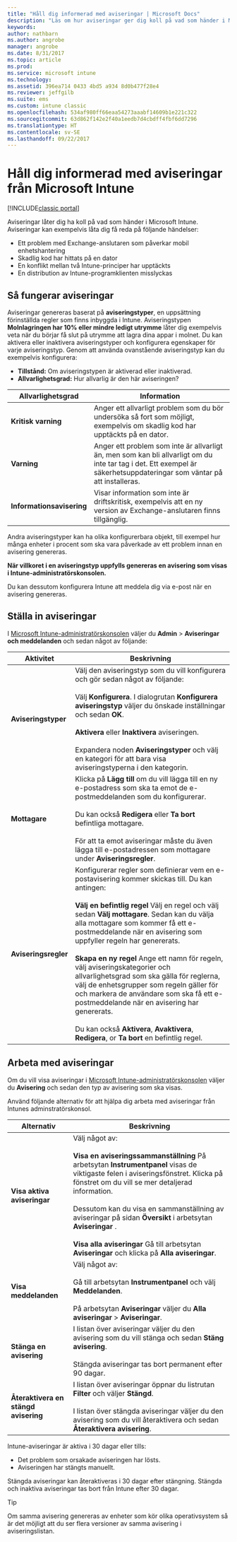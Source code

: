 ```yaml
---
title: "Håll dig informerad med aviseringar | Microsoft Docs"
description: "Läs om hur aviseringar ger dig koll på vad som händer i Microsoft Intune."
keywords: 
author: nathbarn
ms.author: angrobe
manager: angrobe
ms.date: 8/31/2017
ms.topic: article
ms.prod: 
ms.service: microsoft intune
ms.technology: 
ms.assetid: 396ea714 0433 4bd5 a934 8d0b477f28e4
ms.reviewer: jeffgilb
ms.suite: ems
ms.custom: intune classic
ms.openlocfilehash: 534af980ff66eaa54273aaabf14609b1e221c322
ms.sourcegitcommit: 63d862f142e2f40a1eedb7d4cbdff4fbf6dd7296
ms.translationtype: HT
ms.contentlocale: sv-SE
ms.lasthandoff: 09/22/2017
---
```

#  <a name="use-alerts-to-get-notified-by-microsoft-intune"></a>Håll dig informerad med aviseringar från Microsoft Intune

[!INCLUDE[classic portal](../includes/classic-portal.md)]

Aviseringar låter dig ha koll på vad som händer i Microsoft Intune. Aviseringar kan exempelvis låta dig få reda på följande händelser:
- Ett problem med Exchange-anslutaren som påverkar mobil enhetshantering
- Skadlig kod har hittats på en dator
- En konflikt mellan två Intune-principer har upptäckts
- En distribution av Intune-programklienten misslyckas

## <a name="how-alerts-work"></a>Så fungerar aviseringar

Aviseringar genereras baserat på **aviseringstyper**, en uppsättning förinställda regler som finns inbyggda i Intune. Aviseringstypen **Molnlagringen har 10% eller mindre ledigt utrymme** låter dig exempelvis veta när du börjar få slut på utrymme att lagra dina appar i molnet. Du kan aktivera eller inaktivera aviseringstyper och konfigurera egenskaper för varje aviseringstyp. Genom att använda ovanstående aviseringstyp kan du exempelvis konfigurera:

- **Tillstånd:** Om aviseringstypen är aktiverad eller inaktiverad.
- **Allvarlighetsgrad:** Hur allvarlig är den här aviseringen?

|Allvarlighetsgrad|Information|
|--|---|
|**Kritisk varning**|Anger ett allvarligt problem som du bör undersöka så fort som möjligt, exempelvis om skadlig kod har upptäckts på en dator.|
|**Varning**|Anger ett problem som inte är allvarligt än, men som kan bli allvarligt om du inte tar tag i det. Ett exempel är säkerhetsuppdateringar som väntar på att installeras.|
|**Informationsavisering**|Visar information som inte är driftskritisk, exempelvis att en ny version av Exchange-anslutaren finns tillgänglig.|

Andra aviseringstyper kan ha olika konfigurerbara objekt, till exempel hur många enheter i procent som ska vara påverkade av ett problem innan en avisering genereras.

**När villkoret i en aviseringstyp uppfylls genereras en avisering som visas i Intune-administratörskonsolen.**

Du kan dessutom konfigurera Intune att meddela dig via e-post när en avisering genereras.

## <a name="set-up-alerts"></a>Ställa in aviseringar

I [Microsoft Intune-administratörskonsolen](https://manage.microsoft.com) väljer du **Admin** &gt; **Aviseringar och meddelanden** och sedan något av följande:

|Aktivitet|Beskrivning|
|---|------|
|**Aviseringstyper**|Välj den aviseringstyp som du vill konfigurera och gör sedan något av följande:<br /><br />Välj **Konfigurera**. I dialogrutan **Konfigurera aviseringstyp** väljer du önskade inställningar och sedan **OK**.<br /><br />**Aktivera** eller **Inaktivera** aviseringen.<br /><br />Expandera noden **Aviseringstyper** och välj en kategori för att bara visa aviseringstyperna i den kategorin.|
|**Mottagare**|Klicka på **Lägg till** om du vill lägga till en ny e-postadress som ska ta emot de e-postmeddelanden som du konfigurerar.<br /><br />Du kan också **Redigera** eller **Ta bort** befintliga mottagare.<br /><br />För att ta emot aviseringar måste du även lägga till e-postadressen som mottagare under **Aviseringsregler**.|
|**Aviseringsregler**|Konfigurerar regler som definierar vem en e-postavisering kommer skickas till. Du kan antingen:<br /><br />**Välj en befintlig regel**   Välj en regel och välj sedan **Välj mottagare**. Sedan kan du välja alla mottagare som kommer få ett e-postmeddelande när en avisering som uppfyller regeln har genererats.<br /><br />**Skapa en ny regel**   Ange ett namn för regeln, välj aviseringskategorier och allvarlighetsgrad som ska gälla för reglerna, välj de enhetsgrupper som regeln gäller för och markera de användare som ska få ett e-postmeddelande när en avisering har genererats.<br /><br />Du kan också **Aktivera**, **Avaktivera**, **Redigera**, or **Ta bort** en befintlig regel.|

## <a name="working-with-alerts"></a>Arbeta med aviseringar

Om du vill visa aviseringar i [Microsoft Intune-administratörskonsolen](https://manage.microsoft.com) väljer du **Avisering** och sedan den typ av avisering som ska visas.

Använd följande alternativ för att hjälpa dig arbeta med aviseringar från Intunes adminstratörskonsol.

|Alternativ|Beskrivning|
|-----|----|
|**Visa aktiva aviseringar**|Välj något av:<br /><br />**Visa en aviseringssammanställning**   På arbetsytan **Instrumentpanel** visas de viktigaste felen i aviseringsfönstret. Klicka på fönstret om du vill se mer detaljerad information.<br /><br />Dessutom kan du visa en sammanställning av aviseringar på sidan **Översikt** i arbetsytan **Aviseringar** .<br /><br />**Visa alla aviseringar**   Gå till arbetsytan **Aviseringar** och klicka på **Alla aviseringar**.|
|**Visa meddelanden**|Välj något av:<br /><br />Gå till arbetsytan **Instrumentpanel** och välj **Meddelanden**.<br /><br />På arbetsytan **Aviseringar** väljer du **Alla aviseringar** &gt; **Aviseringar**.|
|**Stänga en avisering**|I listan över aviseringar väljer du den avisering som du vill stänga och sedan **Stäng avisering**.<br /><br />Stängda aviseringar tas bort permanent efter 90 dagar.|
|**Återaktivera en stängd avisering**|I listan över aviseringar öppnar du listrutan **Filter** och väljer **Stängd**.<br /><br />I listan över stängda aviseringar väljer du den avisering som du vill återaktivera och sedan **Återaktivera avisering**.|

Intune-aviseringar är aktiva i 30 dagar eller tills:

- Det problem som orsakade aviseringen har lösts.
- Aviseringen har stängts manuellt.

Stängda aviseringar kan återaktiveras i 30 dagar efter stängning. Stängda och inaktiva aviseringar tas bort från Intune efter 30 dagar.

> [!TIP]
> Om samma avisering genereras av enheter som kör olika operativsystem så är det möjligt att du ser flera versioner av samma avisering i aviseringslistan.
